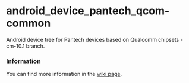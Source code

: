 android_device_pantech_qcom-common
===================================
Android device tree for Pantech devices based on Qualcomm chipsets  - cm-10.1 branch.

### Information
You can find more information in the [wiki page](https://github.com/PantechDevTeam/android_device_pantech_presto/wiki).
